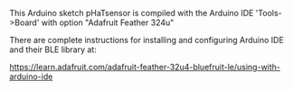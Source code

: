 

This Arduino sketch pHaTsensor is compiled with the Arduino IDE 'Tools->Board' with option "Adafruit Feather 324u"

There are complete instructions for installing and configuring Arduino IDE and their BLE library at:

https://learn.adafruit.com/adafruit-feather-32u4-bluefruit-le/using-with-arduino-ide
